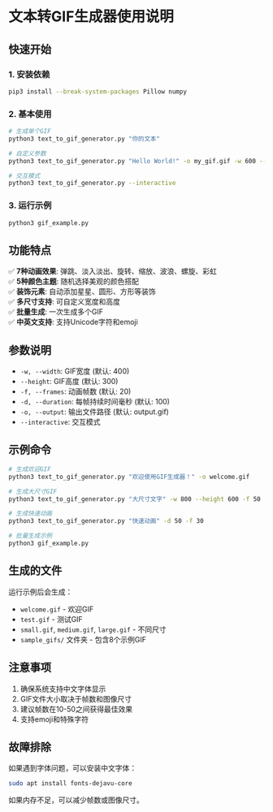 # 文本转GIF生成器使用说明

## 快速开始

### 1. 安装依赖
```bash
pip3 install --break-system-packages Pillow numpy
```

### 2. 基本使用
```bash
# 生成单个GIF
python3 text_to_gif_generator.py "你的文本"

# 自定义参数
python3 text_to_gif_generator.py "Hello World!" -o my_gif.gif -w 600 --height 400 -f 30

# 交互模式
python3 text_to_gif_generator.py --interactive
```

### 3. 运行示例
```bash
python3 gif_example.py
```

## 功能特点

✅ **7种动画效果**: 弹跳、淡入淡出、旋转、缩放、波浪、螺旋、彩虹  
✅ **5种颜色主题**: 随机选择美观的颜色搭配  
✅ **装饰元素**: 自动添加星星、圆形、方形等装饰  
✅ **多尺寸支持**: 可自定义宽度和高度  
✅ **批量生成**: 一次生成多个GIF  
✅ **中英文支持**: 支持Unicode字符和emoji  

## 参数说明

- `-w, --width`: GIF宽度 (默认: 400)
- `--height`: GIF高度 (默认: 300)  
- `-f, --frames`: 动画帧数 (默认: 20)
- `-d, --duration`: 每帧持续时间毫秒 (默认: 100)
- `-o, --output`: 输出文件路径 (默认: output.gif)
- `--interactive`: 交互模式

## 示例命令

```bash
# 生成欢迎GIF
python3 text_to_gif_generator.py "欢迎使用GIF生成器！" -o welcome.gif

# 生成大尺寸GIF
python3 text_to_gif_generator.py "大尺寸文字" -w 800 --height 600 -f 50

# 生成快速动画
python3 text_to_gif_generator.py "快速动画" -d 50 -f 30

# 批量生成示例
python3 gif_example.py
```

## 生成的文件

运行示例后会生成：
- `welcome.gif` - 欢迎GIF
- `test.gif` - 测试GIF  
- `small.gif`, `medium.gif`, `large.gif` - 不同尺寸
- `sample_gifs/` 文件夹 - 包含8个示例GIF

## 注意事项

1. 确保系统支持中文字体显示
2. GIF文件大小取决于帧数和图像尺寸
3. 建议帧数在10-50之间获得最佳效果
4. 支持emoji和特殊字符

## 故障排除

如果遇到字体问题，可以安装中文字体：
```bash
sudo apt install fonts-dejavu-core
```

如果内存不足，可以减少帧数或图像尺寸。
